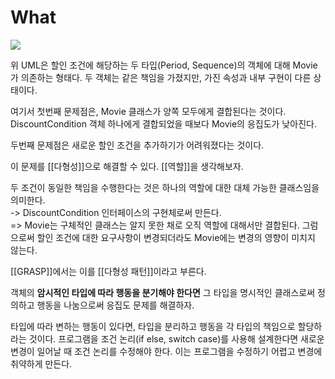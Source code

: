 
# What


![](https://blog.kakaocdn.net/dn/u5oh9/btrsO3bIyJj/1300J2SUKzmBKSgNJSZun0/img.png)

위 UML은 할인 조건에 해당하는 두 타입(Period, Sequence)의 객체에 대해 Movie가 의존하는 형태다. 
두 객체는 같은 책임을 가졌지만, 가진 속성과 내부 구현이 다른 상태이다.  

여기서 첫번째 문제점은, Movie 클래스가 양쪽 모두에게 결합된다는 것이다. DiscountCondition 객체 하나에게 결합되었을 때보다 Movie의 응집도가 낮아진다.  

두번째 문제점은 새로운 할인 조건을 추가하기가 어려워졌다는 것이다.  

이 문제를 [[다형성]]으로 해결할 수 있다.
[[역할]]을 생각해보자. 

두 조건이 동일한 책임을 수행한다는 것은 하나의 역할에 대한 대체 가능한 클래스임을 의미한다.  
-> DiscountCondition 인터페이스의 구현체로써 만든다.  
=> Movie는 구체적인 클래스는 알지 못한 채로 오직 역할에 대해서만 결합된다. 그럼으로써 할인 조건에 대한 요구사항이 변경되더라도 Movie에는 변경의 영향이 미치지 않는다.  

[[GRASP]]에서는 이를 [[다형성 패턴]]이라고 부른다. 


객체의 **암시적인 타입에 따라 행동을 분기해야 한다면** 그 타입을 명시적인 클래스로써 정의하고 행동을 나눔으로써 응집도 문제를 해결하자.  

타입에 따라 변하는 행동이 있다면, 타입을 분리하고 행동을 각 타입의 책임으로 할당하라는 것이다. 
프로그램을 조건 논리(if else, switch case)를 사용해 설계한다면 새로운 변경이 일어날 때 조건 논리를 수정해야 한다. 이는 프로그램을 수정하기 어렵고 변경에 취약하게 만든다.   

